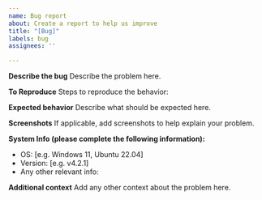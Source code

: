 ```yaml
---
name: Bug report
about: Create a report to help us improve
title: "[Bug]"
labels: bug
assignees: ''

---
```


**Describe the bug**
Describe the problem here.

**To Reproduce**
Steps to reproduce the behavior:

**Expected behavior**
Describe what should be expected here.

**Screenshots**
If applicable, add screenshots to help explain your problem.

**System Info (please complete the following information):**
 - OS: [e.g. Windows 11, Ubuntu 22.04]
 - Version: [e.g. v4.2.1]
 - Any other relevant info: 

**Additional context**
Add any other context about the problem here.
